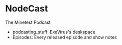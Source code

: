 # NodeCast

The Minetest Podcast

- podcasting_stuff: ExeVirus's deskspace
- Episodes: Every released episode and show notes
